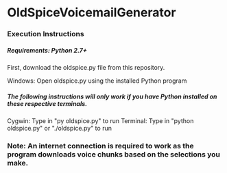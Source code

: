 # OldSpiceVoicemailGenerator

### Execution Instructions
##### Requirements: Python 2.7+
First, download the oldspice.py file from this repository.

Windows: Open oldspice.py using the installed Python program

##### The following instructions will only work if you have Python installed on these respective terminals.
Cygwin: Type in "py oldspice.py" to run
Terminal: Type in "python oldspice.py" or "./oldspice.py" to run

### Note: An internet connection is required to work as the program downloads voice chunks based on the selections you make. 
